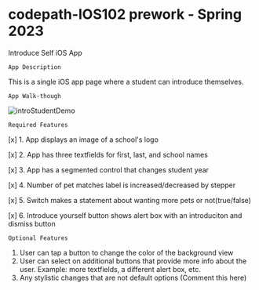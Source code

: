 # codepath-IOS102 prework - Spring 2023

Introduce Self iOS App

	App Description
This is a single iOS app page where a student can introduce themselves.

	App Walk-though

![introStudentDemo](https://user-images.githubusercontent.com/94202005/216826381-bb3883a3-cfa5-48c8-ae0e-77a495f1a23f.gif)



	Required Features
[x] 1. App displays an image of a school's logo

[x] 2. App has three textfields for first, last, and school names

[x] 3. App has a segmented control that changes student year

[x] 4. Number of pet matches label is increased/decreased by stepper

[x] 5. Switch makes a statement about wanting more pets or not(true/false)

[x] 6. Introduce yourself button shows alert box with an introduciton and dismiss button

	Optional Features
1. User can tap a button to change the color of the background view
3. User can select on additional buttons that provide more info about the user. Example: more textfields, a different alert box, etc.
4. Any stylistic changes that are not default options (Comment this here)
